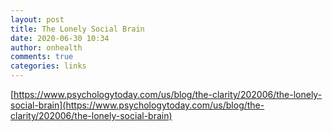 ```yaml
---
layout: post
title: The Lonely Social Brain
date: 2020-06-30 10:34
author: onhealth
comments: true
categories: links
---
```


[https://www.psychologytoday.com/us/blog/the-clarity/202006/the-lonely-social-brain](https://www.psychologytoday.com/us/blog/the-clarity/202006/the-lonely-social-brain)
